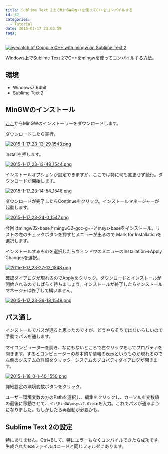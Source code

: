 ```yaml
---
title: Sublime Text 2上でMinGWのg++を使ってC++をコンパイルする
id: 62
categories:
  - Tutorial
date: 2015-01-17 23:03:59
tags:
---
```


[![eyecatch of Compile C++ with mingw on Sublime Text 2 ](/assets/images/2015-1-17_23-17-24_507.png)](/assets/images/2015-1-17_23-17-24_507.png)

Windows上でSublime Text 2でC++をmingwを使ってコンパイルする方法。

<!--more-->

## 環境

- Windows7 64bit
- Sublime Text 2

## MinGWのインストール

[ここ](http://sourceforge.net/projects/mingw/files/Installer/mingw-get-setup.exe/download)からMinGWのインストーラーをダウンロードします。

ダウンロードしたら実行。

[![2015-1-17_23-13-29_1543.png](/assets/images/2015-1-17_23-13-29_1543.png)](/assets/images/2015-1-17_23-13-29_1543.png)

Installを押します。

[![2015-1-17_23-13-48_1544.png](/assets/images/2015-1-17_23-13-48_1544.png)](/assets/images/2015-1-17_23-13-48_1544.png)

インストールオプションが設定できますが、ここでは特に何も変更せず続行。ダウンロードが開始します。

[![2015-1-17_23-14-54_1546.png](/assets/images/2015-1-17_23-14-54_1546.png)](/assets/images/2015-1-17_23-14-54_1546.png)

ダウンロードが完了したらContinueをクリック。インストールマネージャーが起動します。

[![2015-1-17_23-24-0_1547.png](/assets/images/2015-1-17_23-24-0_1547.png)](/assets/images/2015-1-17_23-24-0_1547.png)

今回はmingw32-baseとmingw32-gcc-g++とmsys-baseをインストール。リストの左のチェックボタンを押すとメニューが出るので Mark for Installationを選択します。

インストールするものを選択したらウィンドウのメニューのInstallation→Apply Changesを選択。

[![2015-1-17_23-27-12_1548.png](/assets/images/2015-1-17_23-27-12_1548.png)](/assets/images/2015-1-17_23-27-12_1548.png)

確認ダイアログが現れるのでApplyをクリック。ダウンロードとインストールが開始されるのでしばらく待ちましょう。インストールが終了したらインストールマネージャは終了して構いません。

[![2015-1-17_23-36-13_1549.png](/assets/images/2015-1-17_23-36-13_1549.png)](/assets/images/2015-1-17_23-36-13_1549.png)

## パス通し

インストールでパスが通ると思ったのですが、どうやらそうではないらしいので手動でパスを通します。

マイコンピューターを開き、なにもないところで右クリックをしてプロパティを開きます。するとコンピューターの基本的な情報の表示というものが現れるので左側のシステムの詳細をクリック。システムのプロパティダイアログが開きます。

[![2015-1-18_0-1-40_1550.png](/assets/images/2015-1-18_0-1-40_1550.png)](/assets/images/2015-1-18_0-1-40_1550.png)

詳細設定の環境変数ボタンをクリック。

ユーザー環境変数の方のPathを選択し、編集をクリックし、カーソルを変数値の最後に移動させて、`;C:\MinGW\msys\1.0\bin`を入力。これでパスが通るようになりました。もしかしたら再起動が必要かも。

## Sublime Text 2の設定

特にありません。Ctrl+Bして、特にエラーもなくコンパイルできたら成功です。生成されたexeファイルはコードと同じフォルダにあります。
